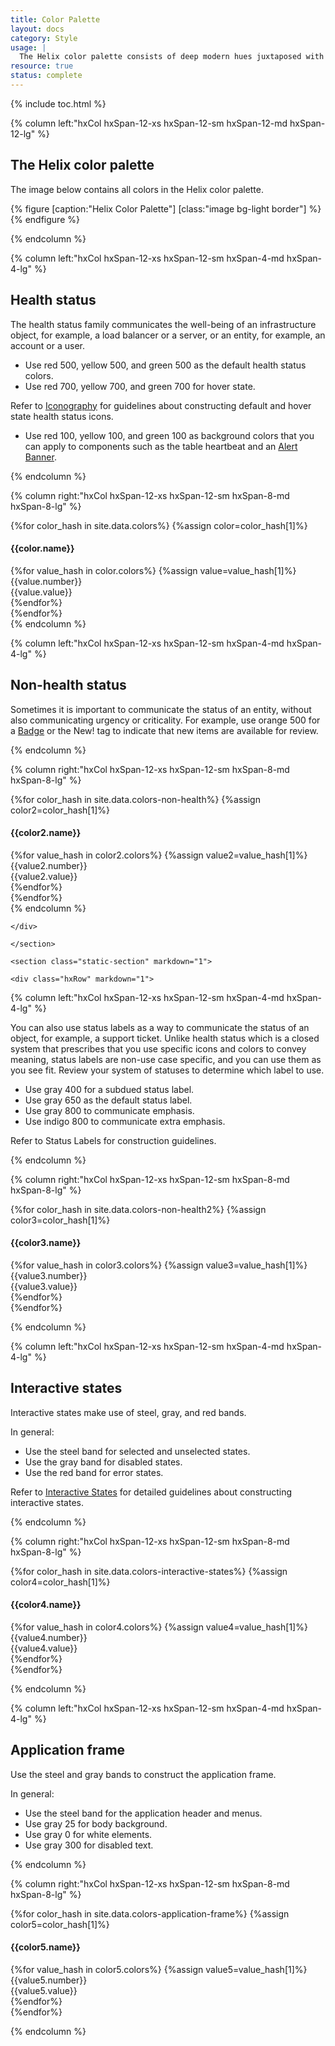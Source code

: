 ```yaml
---
title: Color Palette
layout: docs
category: Style
usage: |
  The Helix color palette consists of deep modern hues juxtaposed with simple monochromatic environments. Our color palette has been selected to enhance usability while adhering to accessibility criteria. Guidelines for color usage are outlined for individual components.
resource: true
status: complete
---
```


{% include toc.html %}

<section class="static-section"  markdown="1">

<div class="hxRow" markdown="1">

{% column left:"hxCol hxSpan-12-xs hxSpan-12-sm hxSpan-12-md hxSpan-12-lg" %}

## The Helix color palette

The image below contains all colors in the Helix color palette.

{% figure [caption:"Helix Color Palette"] [class:"image bg-light border"] %}
<embed src="{{site.url}}/assets/images/style/color-palette/color-palette.png" width="1900"/>
{% endfigure %}

{% endcolumn %}

</div>

</section>

<!---
<div class="hxRow">
  {%for color_hash in site.data.colors-all-colors%}
    {%assign color6=color_hash[1]%}
    <div class="hxCol hxSpan-12-xs hxSpan-4-sm hxSpan-2-md">
    <h4>{{color6.name}}</h4>
      {%for value_hash in color6.colors%}
      {%assign value6=value_hash[1]%}
      <div class="lesser-swatch" style="background-color:{{value6.value}}">
        <div class="{{value6.type}}-type">
          {{value6.number}}<br>
          <span class="smaller-color-type">{{value6.value}}</span>
        </div>
      </div>
      {%endfor%}
    </div>
  {%endfor%}

</div>

--->

<section class="static-section"  markdown="1">

<div class="hxRow" markdown="1">

{% column left:"hxCol hxSpan-12-xs hxSpan-12-sm hxSpan-4-md hxSpan-4-lg" %}

## Health status

The health status family communicates the well-being of an infrastructure object,
for example, a load balancer or a server, or an entity, for example, an account
or a user.

- Use red 500, yellow 500, and green 500 as the default health status colors.
- Use red 700, yellow 700, and green 700 for hover state.

Refer to [Iconography]({{site.baseurl}}/style/iconography) for guidelines about constructing default and hover state health status icons.

- Use red 100, yellow 100, and green 100 as background colors that you can
apply to components such as the table heartbeat and an [Alert Banner]({{site.baseurl}}/components/alert-bar.html).

{% endcolumn %}

{% column right:"hxCol hxSpan-12-xs hxSpan-12-sm hxSpan-8-md hxSpan-8-lg" %}

  <div class="hxRow">
    {%for color_hash in site.data.colors%}
      {%assign color=color_hash[1]%}
      <div class="hxCol hxSpan-12-xs hxSpan-4-sm hxSpan-2-md">
      <h4>{{color.name}}</h4>
        {%for value_hash in color.colors%}
        {%assign value=value_hash[1]%}
        <div class="lesser-swatch" style="background-color:{{value.value}}">
          <div class="{{value.type}}-type">
            {{value.number}}<br>
            <span class="smaller-color-type">{{value.value}}</span>
          </div>
        </div>
        {%endfor%}
      </div>
    {%endfor%}
</div>
    {% endcolumn %}

</div>

</section>

<section class="static-section" markdown="1">

<div class="hxRow" markdown="1">

{% column left:"hxCol hxSpan-12-xs hxSpan-12-sm hxSpan-4-md hxSpan-4-lg" %}

## Non-health status

Sometimes it is important to communicate the status of an entity, without also communicating urgency or criticality. For example, use orange 500 for a [Badge]({{site.baseurl}}/components/badge.html) or the New! tag to indicate that new items are available for review.

{% endcolumn %}

{% column right:"hxCol hxSpan-12-xs hxSpan-12-sm hxSpan-8-md hxSpan-8-lg" %}

  <div class="hxRow">
    {%for color_hash in site.data.colors-non-health%}
      {%assign color2=color_hash[1]%}
      <div class="hxCol hxSpan-12-xs hxSpan-4-sm hxSpan-2-md">
      <h4>{{color2.name}}</h4>
        {%for value_hash in color2.colors%}
        {%assign value2=value_hash[1]%}
        <div class="lesser-swatch" style="background-color:{{value2.value}}">
          <div class="{{value2.type}}-type">
            {{value2.number}}<br>
            <span class="smaller-color-type">{{value2.value}}</span>
          </div>
        </div>
        {%endfor%}
      </div>
    {%endfor%}
</div>
    {% endcolumn %}

    </div>

    </section>

    <section class="static-section" markdown="1">

    <div class="hxRow" markdown="1">

{% column left:"hxCol hxSpan-12-xs hxSpan-12-sm hxSpan-4-md hxSpan-4-lg" %}

You can also use status labels as a way to communicate the status of an object, for example, a support ticket. Unlike health status which is a closed system that prescribes that you use specific icons and colors to convey meaning, status labels are non-use case specific, and you can use them as you see fit. Review your system of statuses to determine which label to use.

- Use gray 400 for a subdued status label.
- Use gray 650 as the default status label.
- Use gray 800 to communicate emphasis.
- Use indigo 800 to communicate extra emphasis.

Refer to Status Labels for construction guidelines.

{% endcolumn %}

{% column right:"hxCol hxSpan-12-xs hxSpan-12-sm hxSpan-8-md hxSpan-8-lg" %}

<div class="hxRow">
  {%for color_hash in site.data.colors-non-health2%}
    {%assign color3=color_hash[1]%}
    <div class="hxCol hxSpan-12-xs hxSpan-4-sm hxSpan-2-md">
    <h4>{{color3.name}}</h4>
      {%for value_hash in color3.colors%}
      {%assign value3=value_hash[1]%}
      <div class="lesser-swatch" style="background-color:{{value3.value}}">
        <div class="{{value3.type}}-type">
          {{value3.number}}<br>
          <span class="smaller-color-type">{{value3.value}}</span>
        </div>
      </div>
      {%endfor%}
    </div>
  {%endfor%}

  {% endcolumn %}

</div>

</section>

<section class="static-section"  markdown="1">

<div class="hxRow" markdown="1">

{% column left:"hxCol hxSpan-12-xs hxSpan-12-sm hxSpan-4-md hxSpan-4-lg" %}

## Interactive states

Interactive states make use of steel, gray, and red bands.

In general:

- Use the steel band for selected and unselected states.
- Use the gray band for disabled states.
- Use the red band for error states.

Refer to [Interactive States]({{site.baseurl}}/style/interactive-states.html) for detailed guidelines about constructing interactive states.

{% endcolumn %}

{% column right:"hxCol hxSpan-12-xs hxSpan-12-sm hxSpan-8-md hxSpan-8-lg" %}

<div class="hxRow">
  {%for color_hash in site.data.colors-interactive-states%}
    {%assign color4=color_hash[1]%}
    <div class="hxCol hxSpan-12-xs hxSpan-4-sm hxSpan-2-md">
    <h4>{{color4.name}}</h4>
      {%for value_hash in color4.colors%}
      {%assign value4=value_hash[1]%}
      <div class="lesser-swatch" style="background-color:{{value4.value}}">
        <div class="{{value4.type}}-type">
          {{value4.number}}<br>
          <span class="smaller-color-type">{{value4.value}}</span>
        </div>
      </div>
      {%endfor%}
    </div>
  {%endfor%}

</div>

  {% endcolumn %}

</div>

</section>

<section class="static-section"  markdown="1">

<div class="hxRow" markdown="1">

{% column left:"hxCol hxSpan-12-xs hxSpan-12-sm hxSpan-4-md hxSpan-4-lg" %}

## Application frame

Use the steel and gray bands to construct the application frame.

In general:

- Use the steel band for the application header and menus.
- Use gray 25 for body background.
- Use gray 0 for white elements.
- Use gray 300 for disabled text.

{% endcolumn %}

{% column right:"hxCol hxSpan-12-xs hxSpan-12-sm hxSpan-8-md hxSpan-8-lg" %}

<div class="hxRow">
  {%for color_hash in site.data.colors-application-frame%}
    {%assign color5=color_hash[1]%}
    <div class="hxCol hxSpan-12-xs hxSpan-4-sm hxSpan-2-md">
    <h4>{{color5.name}}</h4>
      {%for value_hash in color5.colors%}
      {%assign value5=value_hash[1]%}
      <div class="lesser-swatch" style="background-color:{{value5.value}}">
        <div class="{{value5.type}}-type">
          {{value5.number}}<br>
          <span class="smaller-color-type">{{value5.value}}</span>
        </div>
      </div>
      {%endfor%}
    </div>
  {%endfor%}

</div>

  {% endcolumn %}

</div>

</section>
